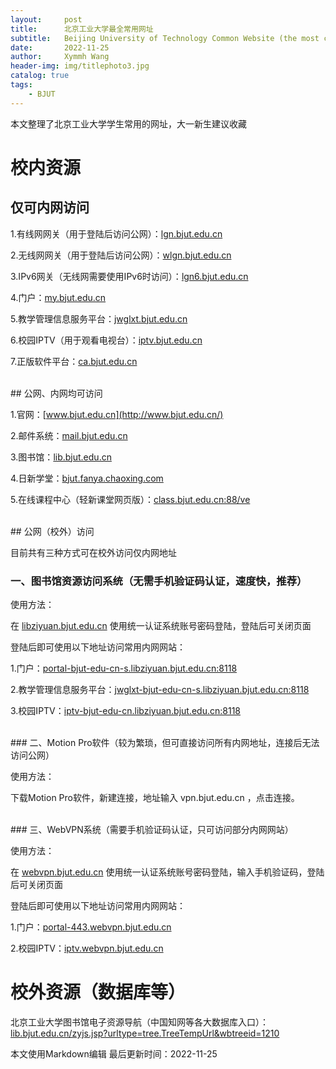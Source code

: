 ```yaml
---
layout:     post
title:      北京工业大学最全常用网址
subtitle:   Beijing University of Technology Common Website (the most comprehensive)
date:       2022-11-25
author:     Xymmh Wang
header-img: img/titlephoto3.jpg
catalog: true
tags:
    - BJUT
---
```


本文整理了北京工业大学学生常用的网址，大一新生建议收藏

# 校内资源

## 仅可内网访问

1.有线网网关（用于登陆后访问公网）：[lgn.bjut.edu.cn](http://lgn.bjut.edu.cn/)

2.无线网网关（用于登陆后访问公网）：[wlgn.bjut.edu.cn](http://wlgn.bjut.edu.cn/)

3.IPv6网关（无线网需要使用IPv6时访问）：[lgn6.bjut.edu.cn](http://lgn6.bjut.edu.cn/)

4.门户：[my.bjut.edu.cn](http://my.bjut.edu.cn/)

5.教学管理信息服务平台：[jwglxt.bjut.edu.cn](http://jwglxt.bjut.edu.cn/)

6.校园IPTV（用于观看电视台）：[iptv.bjut.edu.cn](http://iptv.bjut.edu.cn/)

7.正版软件平台：[ca.bjut.edu.cn](http://ca.bjut.edu.cn/)

<br>
## 公网、内网均可访问

1.官网：[www.bjut.edu.cn](http://www.bjut.edu.cn/)

2.邮件系统：[mail.bjut.edu.cn](http://mail.bjut.edu.cn/)

3.图书馆：[lib.bjut.edu.cn](http://lib.bjut.edu.cn/)

4.日新学堂：[bjut.fanya.chaoxing.com](https://bjut.fanya.chaoxing.com/)

5.在线课程中心（轻新课堂网页版）：[class.bjut.edu.cn:88/ve](http://class.bjut.edu.cn:88/ve/)

<br>
## 公网（校外）访问

目前共有三种方式可在校外访问仅内网地址


### 一、图书馆资源访问系统（无需手机验证码认证，速度快，推荐）

使用方法：

在 [libziyuan.bjut.edu.cn](https://libziyuan.bjut.edu.cn/) 使用统一认证系统账号密码登陆，登陆后可关闭页面

登陆后即可使用以下地址访问常用内网网站：

1.门户：[portal-bjut-edu-cn-s.libziyuan.bjut.edu.cn:8118](http://portal-bjut-edu-cn-s.libziyuan.bjut.edu.cn:8118/)

2.教学管理信息服务平台：[jwglxt-bjut-edu-cn-s.libziyuan.bjut.edu.cn:8118](http://jwglxt-bjut-edu-cn-s.libziyuan.bjut.edu.cn:8118/)

3.校园IPTV：[iptv-bjut-edu-cn.libziyuan.bjut.edu.cn:8118](http://iptv-bjut-edu-cn.libziyuan.bjut.edu.cn:8118/)

<br>
### 二、Motion Pro软件（较为繁琐，但可直接访问所有内网地址，连接后无法访问公网）

使用方法：

下载Motion Pro软件，新建连接，地址输入 vpn.bjut.edu.cn ，点击连接。

<br>
### 三、WebVPN系统（需要手机验证码认证，只可访问部分内网网站）

使用方法：

在 [webvpn.bjut.edu.cn](http://webvpn.bjut.edu.cn/) 使用统一认证系统账号密码登陆，输入手机验证码，登陆后可关闭页面

登陆后即可使用以下地址访问常用内网网站：

1.门户：[portal-443.webvpn.bjut.edu.cn](http://portal-443.webvpn.bjut.edu.cn/)

2.校园IPTV：[iptv.webvpn.bjut.edu.cn](http://iptv.webvpn.bjut.edu.cn/)


# 校外资源（数据库等）

北京工业大学图书馆电子资源导航（中国知网等各大数据库入口）：
[lib.bjut.edu.cn/zyjs.jsp?urltype=tree.TreeTempUrl&wbtreeid=1210](https://lib.bjut.edu.cn/zyjs.jsp?urltype=tree.TreeTempUrl&wbtreeid=1210)



本文使用Markdown编辑
最后更新时间：2022-11-25

